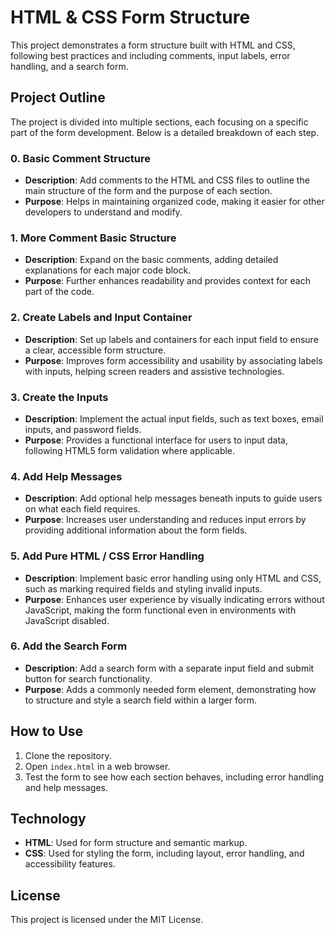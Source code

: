 # HTML & CSS Form Structure

This project demonstrates a form structure built with HTML and CSS, following best practices and including comments, input labels, error handling, and a search form.

## Project Outline

The project is divided into multiple sections, each focusing on a specific part of the form development. Below is a detailed breakdown of each step.

### 0. Basic Comment Structure

- **Description**: Add comments to the HTML and CSS files to outline the main structure of the form and the purpose of each section.
- **Purpose**: Helps in maintaining organized code, making it easier for other developers to understand and modify.

### 1. More Comment Basic Structure

- **Description**: Expand on the basic comments, adding detailed explanations for each major code block.
- **Purpose**: Further enhances readability and provides context for each part of the code.

### 2. Create Labels and Input Container

- **Description**: Set up labels and containers for each input field to ensure a clear, accessible form structure.
- **Purpose**: Improves form accessibility and usability by associating labels with inputs, helping screen readers and assistive technologies.

### 3. Create the Inputs

- **Description**: Implement the actual input fields, such as text boxes, email inputs, and password fields.
- **Purpose**: Provides a functional interface for users to input data, following HTML5 form validation where applicable.

### 4. Add Help Messages

- **Description**: Add optional help messages beneath inputs to guide users on what each field requires.
- **Purpose**: Increases user understanding and reduces input errors by providing additional information about the form fields.

### 5. Add Pure HTML / CSS Error Handling

- **Description**: Implement basic error handling using only HTML and CSS, such as marking required fields and styling invalid inputs.
- **Purpose**: Enhances user experience by visually indicating errors without JavaScript, making the form functional even in environments with JavaScript disabled.

### 6. Add the Search Form

- **Description**: Add a search form with a separate input field and submit button for search functionality.
- **Purpose**: Adds a commonly needed form element, demonstrating how to structure and style a search field within a larger form.

## How to Use

1. Clone the repository.
2. Open `index.html` in a web browser.
3. Test the form to see how each section behaves, including error handling and help messages.

## Technology

- **HTML**: Used for form structure and semantic markup.
- **CSS**: Used for styling the form, including layout, error handling, and accessibility features.

## License

This project is licensed under the MIT License.
